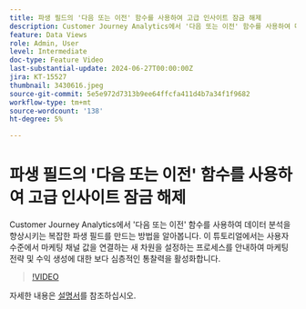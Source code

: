 ```yaml
---
title: 파생 필드의 '다음 또는 이전' 함수를 사용하여 고급 인사이트 잠금 해제
description: Customer Journey Analytics에서 '다음 또는 이전' 함수를 사용하여 데이터 분석을 향상시키는 복잡한 파생 필드를 만드는 방법을 알아봅니다. 이 튜토리얼에서는 사용자 수준에서 마케팅 채널 값을 연결하는 새 차원을 설정하는 프로세스를 안내하여 마케팅 전략 및 수익 생성에 대한 보다 심층적인 통찰력을 활성화합니다.
feature: Data Views
role: Admin, User
level: Intermediate
doc-type: Feature Video
last-substantial-update: 2024-06-27T00:00:00Z
jira: KT-15527
thumbnail: 3430616.jpeg
source-git-commit: 5e5e972d7313b9ee64ffcfa411d4b7a34f1f9682
workflow-type: tm+mt
source-wordcount: '138'
ht-degree: 5%

---
```


# 파생 필드의 &#39;다음 또는 이전&#39; 함수를 사용하여 고급 인사이트 잠금 해제

Customer Journey Analytics에서 &#39;다음 또는 이전&#39; 함수를 사용하여 데이터 분석을 향상시키는 복잡한 파생 필드를 만드는 방법을 알아봅니다. 이 튜토리얼에서는 사용자 수준에서 마케팅 채널 값을 연결하는 새 차원을 설정하는 프로세스를 안내하여 마케팅 전략 및 수익 생성에 대한 보다 심층적인 통찰력을 활성화합니다.

>[!VIDEO](https://video.tv.adobe.com/v/3430616/?learn=on)

자세한 내용은 [설명서](https://experienceleague.adobe.com/en/docs/analytics-platform/using/cja-dataviews/derived-fields)를 참조하십시오.
